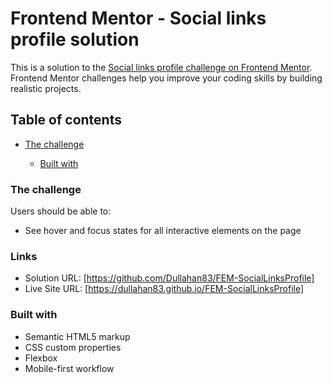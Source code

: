 # Frontend Mentor - Social links profile solution

This is a solution to the [Social links profile challenge on Frontend Mentor](https://www.frontendmentor.io/challenges/social-links-profile-UG32l9m6dQ). Frontend Mentor challenges help you improve your coding skills by building realistic projects.

## Table of contents

- [The challenge](#the-challenge)

  - [Built with](#built-with)

### The challenge

Users should be able to:

- See hover and focus states for all interactive elements on the page

### Links

- Solution URL: [https://github.com/Dullahan83/FEM-SocialLinksProfile]
- Live Site URL: [https://dullahan83.github.io/FEM-SocialLinksProfile]

### Built with

- Semantic HTML5 markup
- CSS custom properties
- Flexbox
- Mobile-first workflow
